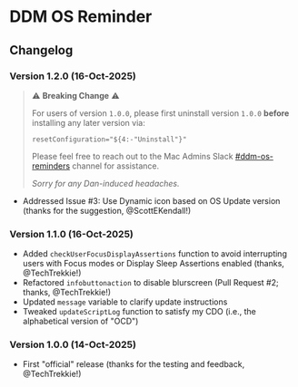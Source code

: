 # DDM OS Reminder

## Changelog

### Version 1.2.0 (16-Oct-2025)
> :warning: **Breaking Change** :warning:
>
> For users of version `1.0.0`, please first uninstall version `1.0.0` **before** installing any later version via:
> 
> `resetConfiguration="${4:-"Uninstall"}"`
>
> Please feel free to reach out to the Mac Admins Slack [#ddm-os-reminders](https://slack.com/app_redirect?channel=C09LVE2NVML) channel for assistance.
> 
> _Sorry for any Dan-induced headaches._
- Addressed Issue #3: Use Dynamic icon based on OS Update version (thanks for the suggestion, @ScottEKendall!)

### Version 1.1.0 (16-Oct-2025)
- Added `checkUserFocusDisplayAssertions` function to avoid interrupting users with Focus modes or Display Sleep Assertions enabled (thanks, @TechTrekkie!)
- Refactored `infobuttonaction` to disable blurscreen (Pull Request #2; thanks, @TechTrekkie!)
- Updated `message` variable to clarify update instructions
- Tweaked `updateScriptLog` function to satisfy my CDO (i.e., the alphabetical version of "OCD")

### Version 1.0.0 (14-Oct-2025)
- First "official" release (thanks for the testing and feedback, @TechTrekkie!)